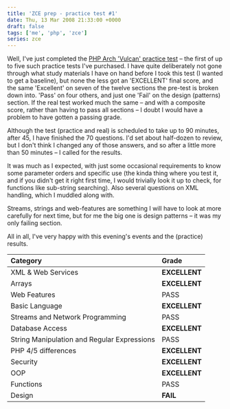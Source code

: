 ```yaml
---
title: 'ZCE prep - practice test #1'
date: Thu, 13 Mar 2008 21:33:00 +0000
draft: false
tags: ['me', 'php', 'zce']
series: zce
---
```


Well, I've just completed the [PHP Arch 'Vulcan' practice test](https://web.archive.org/web/20080302071710/http://www.phparch.com/c/product/vulcan/view) – the first of up to five such practice tests I've purchased. I have quite deliberately not gone through what study materials I have on hand before I took this test (I wanted to get a baseline), but none the less got an 'EXCELLENT' final score, and the same 'Excellent' on seven of the twelve sections the pre-test is broken down into. 'Pass' on four others, and just one 'Fail' on the design (patterns) section. If the real test worked much the same – and with a composite score, rather than having to pass all sections – I doubt I would have a problem to have gotten a passing grade.

Although the test (practice and real) is scheduled to take up to 90 minutes, after 45, I have finished the 70 questions. I'd set about half-dozen to review, but I don't think I changed any of those answers, and so after a little more than 50 minutes – I called for the results.

It was much as I expected, with just some occasional requirements to know some parameter orders and specific use (the kinda thing where you test it, and if you didn't get it right first time, I would trivially look it up to check, for functions like sub-string searching). Also several questions on XML handling, which I muddled along with.

Streams, strings and web-features are something I will have to look at more carefully for next time, but for me the big one is design patterns – it was my only failing section.

All in all, I've very happy with this evening's events and the (practice) results.

| Category                                    | Grade         |
| :-------------------------------------------| :-------------|
| XML & Web Services                          | **EXCELLENT** |
| Arrays                                      | **EXCELLENT** |
| Web Features                                | PASS          |
| Basic Language                              | **EXCELLENT** |
| Streams and Network Programming             | PASS          |
| Database Access                             | **EXCELLENT** |
| String Manipulation and Regular Expressions | PASS          |
| PHP 4/5 differences                         | **EXCELLENT** |
| Security                                    | **EXCELLENT** |
| OOP                                         | **EXCELLENT** |
| Functions                                   | PASS          |
| Design                                      | **FAIL**      |
